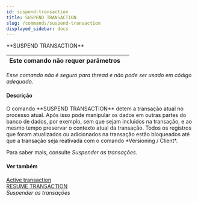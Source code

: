 ```yaml
---
id: suspend-transaction
title: SUSPEND TRANSACTION
slug: /commands/suspend-transaction
displayed_sidebar: docs
---
```


<!--REF #_command_.SUSPEND TRANSACTION.Syntax-->**SUSPEND TRANSACTION**<!-- END REF-->
<!--REF #_command_.SUSPEND TRANSACTION.Params-->
| Este comando não requer parâmetros |  |
| --- | --- |

<!-- END REF-->

*Esse comando não é seguro para thread e não pode ser usado em código adequado.*


#### Descrição 

<!--REF #_command_.SUSPEND TRANSACTION.Summary-->O comando **SUSPEND TRANSACTION** detem a transação atual no processo atual.<!-- END REF--> Após isso pode manipular os dados em outras partes do banco de dados, por exemplo, sem que sejam incluidos na transação, e ao mesmo tempo preservar o contexto atual da transação. Todos os registros que foram atualizados ou adicionados na transação estão bloqueados até que a transação seja reativada com o comando *Versioning / Client*.

Para saber mais, consulte *Suspender as transações*. 

#### Ver também 

[Active transaction](active-transaction.md)  
[RESUME TRANSACTION](resume-transaction.md)  
*Suspender as transações*  